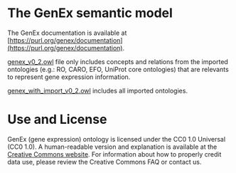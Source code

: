 # The GenEx semantic model

The GenEx documentation is available at [https://purl.org/genex/documentation](https://purl.org/genex/documentation).

[genex_v0_2.owl](genex_v0_2.owl) file only includes concepts and relations from the imported ontologies (e.g.: RO, CARO, EFO, UniProt core ontologies) that are relevants to represent gene expression information. 
 
[genex_with_import_v0_2.owl](genex_with_import_v0_2.owl) includes all imported ontologies. 

# Use and License

GenEx (gene expression) ontology is licensed under the CC0 1.0 Universal (CC0 1.0). A human-readable version and explanation is available at the [Creative Commons website](https://creativecommons.org/publicdomain/zero/1.0/deed.en). For information about how to properly credit data use, please review the Creative Commons FAQ or contact us.

